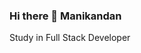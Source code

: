 ### Hi there 👋 Manikandan 

<!--
**manisrivi/manisrivi** is a ✨ _special_ ✨ repository because its `README.md` (this file) appears on your GitHub profile.

Here are some ideas to get you started:

- 🔭 I’m currently working on ... Still Not working
- 🌱 I’m currently learning ... Full stack developer
- 👯 I’m looking to collaborate on ... 
- 🤔 I’m looking for help with ... 
- 💬 Ask me about ... Basically Coffee lover and Rider 
- 📫 How to reach me: ... 
- 😄 Pronouns: ...
- ⚡ Fun fact: ... 
--> Study in Full Stack Developer  
